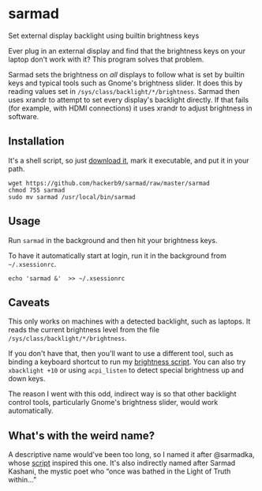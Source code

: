 # sarmad
Set external display backlight using builtin brightness keys

Ever plug in an external display and find that the brightness keys on
your laptop don't work with it? This program solves that problem.

Sarmad sets the brightness on *all* displays to follow what is set by
builtin keys and typical tools such as Gnome's brightness slider.  It
does this by reading values set in `/sys/class/backlight/*/brightness`.
Sarmad then uses xrandr to attempt to set every display's backlight
directly. If that fails (for example, with HDMI connections) it uses
xrandr to adjust brightness in software.

## Installation

It's a shell script, so just
[download it](https://github.com/hackerb9/sarmad/raw/master/sarmad),
mark it executable, and put it in your path. 
```
wget https://github.com/hackerb9/sarmad/raw/master/sarmad
chmod 755 sarmad
sudo mv sarmad /usr/local/bin/sarmad
```

## Usage

Run `sarmad` in the background and then hit your brightness keys.

To have it automatically start at login, run it in the background from
`~/.xsessionrc`.

```
echo 'sarmad &'  >> ~/.xsessionrc
```

## Caveats

This only works on machines with a detected backlight, such as
laptops. It reads the current brightness level from the file
`/sys/class/backlight/*/brightness`. 

If you don't have that, then you'll want to use a different tool, such
as binding a keyboard shortcut to run my 
[brightness script](https://github.com/hackerb9/brightness). You can also try 
`xbacklight +10` or using `acpi_listen` to detect special brightness up and down keys.

The reason I went with this odd, indirect way is so that other
backlight control tools, particularly Gnome's brightness slider, would
work automatically.

## What's with the weird name?

A descriptive name would've been too long, so I named it after
@sarmadka, whose
[script](https://github.com/pop-os/pop/issues/73#issuecomment-381296708)
inspired this one. It's also indirectly named after Sarmad Kashani,
the mystic poet who “once was bathed in the Light of Truth within...”
